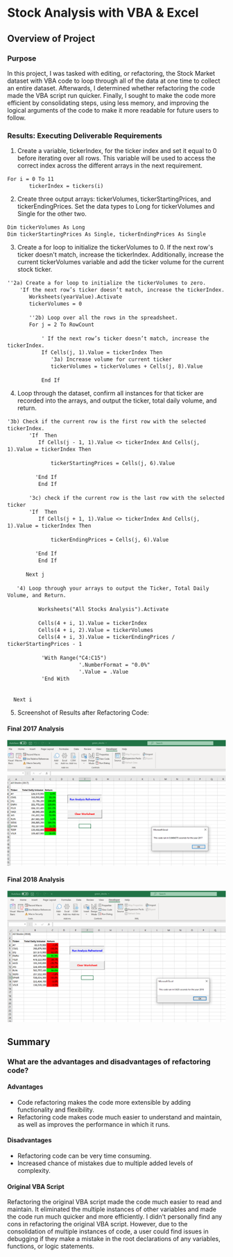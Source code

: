 # Stock Analysis with VBA & Excel

## Overview of Project

### Purpose
In this project, I was tasked with editing, or refactoring, the Stock Market dataset with VBA code to loop through all of the data at one time to collect an entire dataset.  Afterwards, I determined whether refactoring the code made the VBA script run quicker.  Finally, I sought to make the code more efficient by consolidating steps, using less memory, and improving the logical arguments of the code to make it more readable for future users to follow.

### Results: Executing Deliverable Requirements
1. Create a variable, tickerIndex, for the ticker index and set it equal to 0 before iterating over all rows.  This variable will be used to access the correct index across the different arrays in the next requirement.
```
For i = 0 To 11
       tickerIndex = tickers(i)
```
2. Create three output arrays: tickerVolumes, tickerStartingPrices, and tickerEndingPrices.  Set the data types to Long for tickerVolumes and Single for the other two.
```
Dim tickerVolumes As Long
Dim tickerStartingPrices As Single, tickerEndingPrices As Single
```
3. Create a for loop to initialize the tickerVolumes to 0. If the next row's ticker doesn't match, increase the tickerIndex. Additionally, increase the current tickerVolumes variable and add the ticker volume for the current stock ticker.
```
''2a) Create a for loop to initialize the tickerVolumes to zero.
    'If the next row’s ticker doesn’t match, increase the tickerIndex.
       Worksheets(yearValue).Activate
       tickerVolumes = 0

       ''2b) Loop over all the rows in the spreadsheet.
       For j = 2 To RowCount

           ' If the next row’s ticker doesn’t match, increase the tickerIndex.
           If Cells(j, 1).Value = tickerIndex Then
              '3a) Increase volume for current ticker
              tickerVolumes = tickerVolumes + Cells(j, 8).Value

           End If
```
4. Loop through the dataset, confirm all instances for that ticker are recorded into the arrays, and output the ticker, total daily volume, and return.
```
'3b) Check if the current row is the first row with the selected tickerIndex.
       'If  Then
          If Cells(j - 1, 1).Value <> tickerIndex And Cells(j, 1).Value = tickerIndex Then

              tickerStartingPrices = Cells(j, 6).Value

         'End If
          End If

       '3c) check if the current row is the last row with the selected ticker
       'If  Then
          If Cells(j + 1, 1).Value <> tickerIndex And Cells(j, 1).Value = tickerIndex Then

              tickerEndingPrices = Cells(j, 6).Value

         'End If
          End If

      Next j

   '4) Loop through your arrays to output the Ticker, Total Daily Volume, and Return.

          Worksheets("All Stocks Analysis").Activate

          Cells(4 + i, 1).Value = tickerIndex
          Cells(4 + i, 2).Value = tickerVolumes
          Cells(4 + i, 3).Value = tickerEndingPrices / tickerStartingPrices - 1

           'With Range("C4:C15")
                       '.NumberFormat = "0.0%"
                       '.Value = .Value
           'End With


  Next i
```
5. Screenshot of Results after Refactoring Code:
#### Final 2017 Analysis
![image_name](./Resources/VBA_Challenge_2017.png)
#### Final 2018 Analysis
![image_name](./Resources/VBA_Challenge_2018.png)

## Summary

### What are the advantages and disadvantages of refactoring code?
#### Advantages
* Code refactoring makes the code more extensible by adding functionality and flexibility.
* Refactoring code makes code much easier to understand and maintain, as well as improves the performance in which it runs.
#### Disadvantages
* Refactoring code can be very time consuming.
* Increased chance of mistakes due to multiple added levels of complexity.
#### Original VBA Script
Refactoring the original VBA script made the code much easier to read and maintain.  It eliminated the multiple instances of other variables and made the code run much quicker and more efficiently.  I didn't personally find any cons in refactoring the original VBA script.  However, due to the consolidation of multiple instances of code, a user could find issues in debugging if they make a mistake in the root declarations of any variables, functions, or logic statements.
